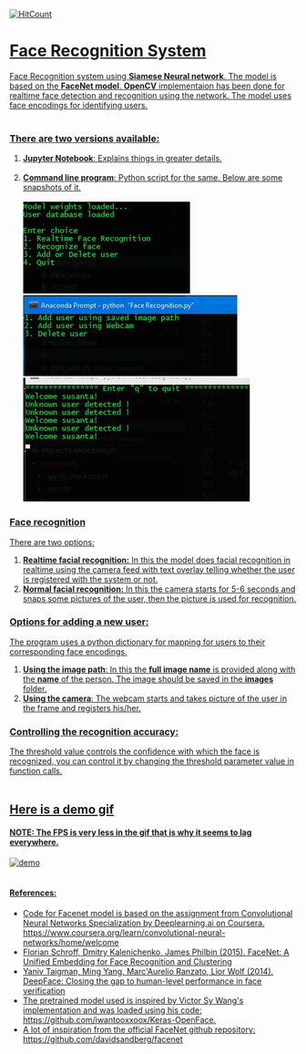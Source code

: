 [![HitCount](http://hits.dwyl.io/susantabiswas/FaceRecog.svg)](http://hits.dwyl.io/susantabiswas/FaceRecog)
# <u>Face Recognition System
Face Recognition system using **Siamese Neural network**. The model is based on the **FaceNet model**. 
**OpenCV** implementaion has been done for realtime face detection and recognition using the network. The model uses face encodings for identifying users.<br><br>
 
### There are two versions available:
1. **Jupyter Notebook**: Explains things in greater details.<br><br>
2. **Command line program**: Python script for the same. Below are some snapshots of it.<br><br>
![1](media/1.JPG)
![4](media/4.JPG)<br>
![2](media/2.JPG)<br>


### Face recognition
 There are two options:
 1. **Realtime facial recognition:** In this the model does facial recognition in realtime using the camera feed with text overlay telling whether the user is registered with the system or not.
 2. **Normal facial recognition:** In this the camera starts for 5-6 seconds and snaps some pictures of the user, then the picture is used for recognition.<br>
 
 
 ### Options for adding a new user:
 The program uses a python dictionary for mapping for users to their corresponding face encodings. 
 1. **Using the image path**: In this the **full image name** is provided along with the **name** of the person.
 The image should be saved in the **images** folder.
 2. **Using the camera**: The webcam starts and takes picture of the user in the frame and registers his/her.<br>
 
 
 ### Controlling the recognition accuracy:
 The threshold value controls the confidence with which the face is recognized, you can control it by changing the threshold parameter value in function calls. <br><br>
 
 ## Here is a demo gif
 #### NOTE: The FPS is very less in the gif that is why it seems to lag everywhere.
 ![demo](media/3.gif)<br><br>
 
 
#### References:
- Code for Facenet model is based on the assignment from Convolutional Neural Networks Specialization by Deeplearning.ai on Coursera.<br>
https://www.coursera.org/learn/convolutional-neural-networks/home/welcome 
- Florian Schroff, Dmitry Kalenichenko, James Philbin (2015). [FaceNet: A Unified Embedding for Face Recognition and Clustering](https://arxiv.org/pdf/1503.03832.pdf)
- Yaniv Taigman, Ming Yang, Marc'Aurelio Ranzato, Lior Wolf (2014). [DeepFace: Closing the gap to human-level performance in face verification](https://research.fb.com/wp-content/uploads/2016/11/deepface-closing-the-gap-to-human-level-performance-in-face-verification.pdf) 
- The pretrained model used is inspired by Victor Sy Wang's implementation and was loaded using his code: https://github.com/iwantooxxoox/Keras-OpenFace.
- A lot of inspiration from the official FaceNet github repository: https://github.com/davidsandberg/facenet 

